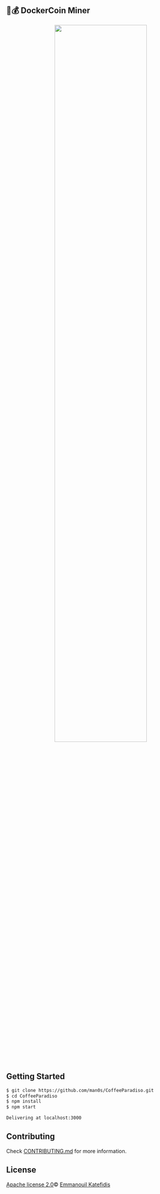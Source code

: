 ## 🐳💰 DockerCoin Miner

<p align="center">
   <img height="70%" width="70%" src="https://i.imgur.com/FKwGVmD.png">
</p>
<br>

## Getting Started

```bash
$ git clone https://github.com/man0s/CoffeeParadiso.git
$ cd CoffeeParadiso
$ npm install
$ npm start

Delivering at localhost:3000
```

## Contributing

Check [CONTRIBUTING.md](CONTRIBUTING.md) for more information.

## License

[Apache license 2.0](LICENSE)© <a href="https://github.com/man0s">Emmanouil Katefidis</a>

